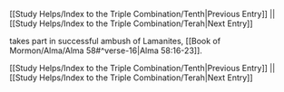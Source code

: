 [[Study Helps/Index to the Triple Combination/Tenth|Previous Entry]]  ||  [[Study Helps/Index to the Triple Combination/Terah|Next Entry]]

 takes part in successful ambush of Lamanites, [[Book of Mormon/Alma/Alma 58#^verse-16|Alma 58:16-23]].

[[Study Helps/Index to the Triple Combination/Tenth|Previous Entry]]  ||  [[Study Helps/Index to the Triple Combination/Terah|Next Entry]]
